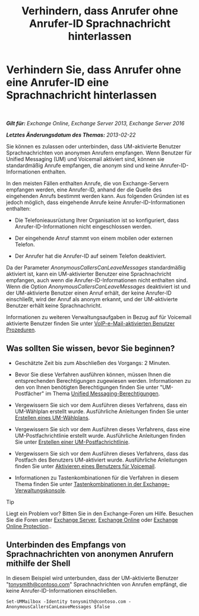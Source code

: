 ﻿---
title: 'Verhindern, dass Anrufer ohne Anrufer-ID Sprachnachricht hinterlassen'
TOCTitle: Verhindern Sie, dass Anrufer ohne eine Anrufer-ID eine Sprachnachricht hinterlassen
ms:assetid: dd5dad32-2f69-4bf4-8ff0-545c413d395a
ms:mtpsurl: https://technet.microsoft.com/de-de/library/JJ673571(v=EXCHG.150)
ms:contentKeyID: 50476884
ms.date: 05/23/2018
mtps_version: v=EXCHG.150
ms.translationtype: MT
---

# Verhindern Sie, dass Anrufer ohne eine Anrufer-ID eine Sprachnachricht hinterlassen

 

_**Gilt für:** Exchange Online, Exchange Server 2013, Exchange Server 2016_

_**Letztes Änderungsdatum des Themas:** 2013-02-22_

Sie können es zulassen oder unterbinden, dass UM-aktivierte Benutzer Sprachnachrichten von anonymen Anrufern empfangen. Wenn Benutzer für Unified Messaging (UM) und Voicemail aktiviert sind, können sie standardmäßig Anrufe empfangen, die anonym sind und keine Anrufer-ID-Informationen enthalten.

In den meisten Fällen enthalten Anrufe, die von Exchange-Servern empfangen werden, eine Anrufer-ID, anhand der die Quelle des eingehenden Anrufs bestimmt werden kann. Aus folgenden Gründen ist es jedoch möglich, dass eingehende Anrufe keine Anrufer-ID-Informationen enthalten:

  - Die Telefonieausrüstung Ihrer Organisation ist so konfiguriert, dass Anrufer-ID-Informationen nicht eingeschlossen werden.

  - Der eingehende Anruf stammt von einem mobilen oder externen Telefon.

  - Der Anrufer hat die Anrufer-ID auf seinem Telefon deaktiviert.

Da der Parameter *AnonymousCallersCanLeaveMessages* standardmäßig aktiviert ist, kann ein UM-aktivierter Benutzer eine Sprachnachricht empfangen, auch wenn die Anrufer-ID-Informationen nicht enthalten sind. Wenn die Option *AnonymousCallersCanLeaveMessages* deaktiviert ist und der UM-aktivierte Benutzer einen Anruf erhält, der keine Anrufer-ID einschließt, wird der Anruf als anonym erkannt, und der UM-aktivierte Benutzer erhält keine Sprachnachricht.

Informationen zu weiteren Verwaltungsaufgaben in Bezug auf für Voicemail aktivierte Benutzer finden Sie unter [VoIP-e-Mail-aktivierten Benutzer Prozeduren](https://review.docs.microsoft.com/de-de/exchange/voice-mail-unified-messaging/set-up-voice-mail/voice-mail-enabled-user-procedures).

## Was sollten Sie wissen, bevor Sie beginnen?

  - Geschätzte Zeit bis zum Abschließen des Vorgangs: 2 Minuten.

  - Bevor Sie diese Verfahren ausführen können, müssen Ihnen die entsprechenden Berechtigungen zugewiesen werden. Informationen zu den von Ihnen benötigten Berechtigungen finden Sie unter "UM-Postfächer" im Thema [Unified Messaging-Berechtigungen](unified-messaging-permissions-exchange-2013-help.md).

  - Vergewissern Sie sich vor dem Ausführen dieses Verfahrens, dass ein UM-Wählplan erstellt wurde. Ausführliche Anleitungen finden Sie unter [Erstellen eines UM-Wählplans](https://review.docs.microsoft.com/de-de/exchange/voice-mail-unified-messaging/connect-voice-mail-system/create-um-dial-plan).

  - Vergewissern Sie sich vor dem Ausführen dieses Verfahrens, dass eine UM-Postfachrichtlinie erstellt wurde. Ausführliche Anleitungen finden Sie unter [Erstellen einer UM-Postfachrichtlinie](https://review.docs.microsoft.com/de-de/exchange/voice-mail-unified-messaging/set-up-voice-mail/create-um-mailbox-policy).

  - Vergewissern Sie sich vor dem Ausführen dieses Verfahrens, dass das Postfach des Benutzers UM-aktiviert wurde. Ausführliche Anleitungen finden Sie unter [Aktivieren eines Benutzers für Voicemail](https://review.docs.microsoft.com/de-de/exchange/voice-mail-unified-messaging/set-up-voice-mail/enable-a-user-for-voice-mail).

  - Informationen zu Tastenkombinationen für die Verfahren in diesem Thema finden Sie unter [Tastenkombinationen in der Exchange-Verwaltungskonsole](keyboard-shortcuts-in-the-exchange-admin-center-exchange-online-protection-help.md).


> [!TIP]
> Liegt ein Problem vor? Bitten Sie in den Exchange-Foren um Hilfe. Besuchen Sie die Foren unter <A href="https://go.microsoft.com/fwlink/p/?linkid=60612">Exchange Server</A>, <A href="https://go.microsoft.com/fwlink/p/?linkid=267542">Exchange Online</A> oder <A href="https://go.microsoft.com/fwlink/p/?linkid=285351">Exchange Online Protection</A>..



## Unterbinden des Empfangs von Sprachnachrichten von anonymen Anrufern mithilfe der Shell

In diesem Beispiel wird unterbunden, dass der UM-aktivierte Benutzer "tonysmith@contoso.com" Sprachnachrichten von Anrufen empfängt, die keine Anrufer-ID-Informationen einschließen.

    Set-UMMailbox -Identity tonysmith@contoso.com -AnonymousCallersCanLeaveMessages $false

